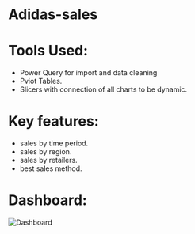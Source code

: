 # Adidas-sales
# Tools Used:
- Power Query for import and data cleaning 
- Pviot Tables.
- Slicers with connection of all charts to be dynamic.
# Key features:
- sales by time period.
- sales by region.
- sales by retailers.
- best sales method.
# Dashboard:
![Dashboard](https://github.com/user-attachments/assets/0c32daef-d725-4db6-9957-a59041250a38)
